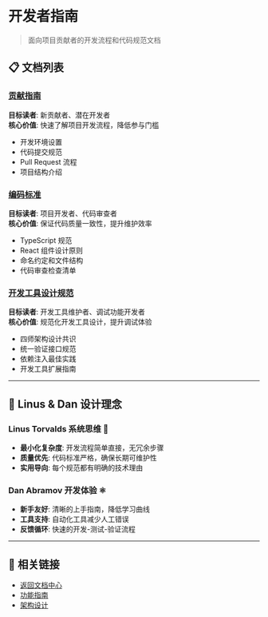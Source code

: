 # 开发者指南

> 面向项目贡献者的开发流程和代码规范文档

## 📋 文档列表

### [贡献指南](contributing.md)

**目标读者**: 新贡献者、潜在开发者  
**核心价值**: 快速了解项目开发流程，降低参与门槛

- 开发环境设置
- 代码提交规范
- Pull Request 流程
- 项目结构介绍

### [编码标准](coding-standards.md)

**目标读者**: 项目开发者、代码审查者  
**核心价值**: 保证代码质量一致性，提升维护效率

- TypeScript 规范
- React 组件设计原则
- 命名约定和文件结构
- 代码审查检查清单

### [开发工具设计规范](dev-tools-design.md)

**目标读者**: 开发工具维护者、调试功能开发者  
**核心价值**: 规范化开发工具设计，提升调试体验

- 四师架构设计共识
- 统一验证接口规范
- 依赖注入最佳实践
- 开发工具扩展指南

---

## 🎯 Linus & Dan 设计理念

### Linus Torvalds 系统思维 🐧

- **最小化复杂度**: 开发流程简单直接，无冗余步骤
- **质量优先**: 代码标准严格，确保长期可维护性
- **实用导向**: 每个规范都有明确的技术理由

### Dan Abramov 开发体验 ⚛️

- **新手友好**: 清晰的上手指南，降低学习曲线
- **工具支持**: 自动化工具减少人工错误
- **反馈循环**: 快速的开发-测试-验证流程

---

## 🔗 相关链接

- [返回文档中心](../README.md)
- [功能指南](../guides/)
- [架构设计](../architecture/)
